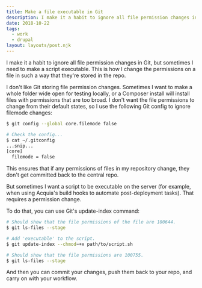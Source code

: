 ```yaml
---
title: Make a file executable in Git
description: I make it a habit to ignore all file permission changes in Git, but sometimes I need to make a script executable. This is how I change the permissions on a file in such a way that they're stored in the repo.
date: 2018-10-22
tags:
  - work
  - drupal
layout: layouts/post.njk
---
```

I make it a habit to ignore all file permission changes in Git, but sometimes I need to make a script executable. This is how I change the permissions on a file in such a way that they're stored in the repo.

I don't like Git storing file permission changes. Sometimes I want to make a whole folder wide open for testing locally, or a Composer install will install files with permissions that are too broad. I don't want the file permissions to change from their default states, so I use the following Git config to ignore filemode changes:

```bash
$ git config --global core.filemode false

# Check the config...
$ cat ~/.gitconfig
...snip...
[core]
  filemode = false
```

This ensures that if any permissions of files in my repository change, they don't get committed back to the central repo.

But sometimes I want a script to be executable on the server (for example, when using Acquia's build hooks to automate post-deployment tasks). That requires a permission change.

To do that, you can use Git's update-index command:

```bash
# Should show that the file permissions of the file are 100644.
$ git ls-files --stage

# Add 'executable' to the script.
$ git update-index --chmod=+x path/to/script.sh

# Should show that the file permissions are 100755.
$ git ls-files --stage
```

And then you can commit your changes, push them back to your repo, and carry on with your workflow.
